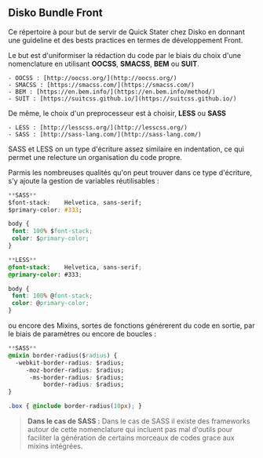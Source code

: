 Disko Bundle Front
------------------------

Ce répertoire à pour but de servir de Quick Stater chez Disko en donnant une guideline et des bests practices en termes de développement Front.

Le but est d'uniformiser la rédaction du code par le biais du choix d'une nomenclature en utilisant **OOCSS**, **SMACSS**, **BEM** ou **SUIT**.

    - OOCSS : [http://oocss.org/](http://oocss.org/)
    - SMACSS : [https://smacss.com/](https://smacss.com/)
    - BEM : [https://en.bem.info/](https://en.bem.info/method/)
    - SUIT : [https://suitcss.github.io/](https://suitcss.github.io/)

De même, le choix d'un preprocesseur est à choisir, **LESS** ou **SASS**

    - LESS : [http://lesscss.org/](http://lesscss.org/)
    - SASS : [http://sass-lang.com/](http://sass-lang.com/)

SASS et LESS on un type d'écriture assez similaire en indentation, ce qui permet une relecture un organisation du code propre.

Parmis les nombreuses qualités qu'on peut trouver dans ce type d'écriture, s'y ajoute la gestion de variables réutilisables :

```css
**SASS**
$font-stack:    Helvetica, sans-serif;
$primary-color: #333;

body {
 font: 100% $font-stack;
 color: $primary-color;
}

**LESS**
@font-stack:    Helvetica, sans-serif;
@primary-color: #333;

body {
 font: 100% @font-stack;
 color: @primary-color;
}
```

ou encore des Mixins, sortes de fonctions générerent du code en sortie, par le biais de paramètres ou encore de boucles :

```css
**SASS**
@mixin border-radius($radius) {
  -webkit-border-radius: $radius;
     -moz-border-radius: $radius;
      -ms-border-radius: $radius;
          border-radius: $radius;
}

.box { @include border-radius(10px); }
```


> **Dans le cas de SASS :**
> Dans le cas de SASS il existe des frameworks autour de cette nomenclature
> qui incluent pas mal d'outils pour faciliter la génération de certains morceaux de codes
> grace aux mixins intégrées.
